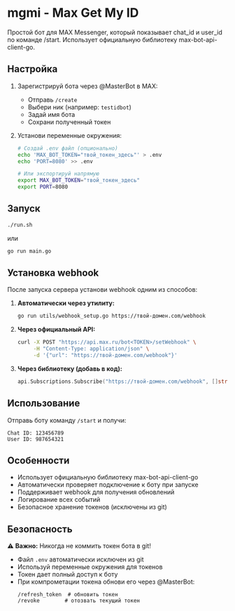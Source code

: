 # mgmi - Max Get My ID

Простой бот для MAX Messenger, который показывает chat_id и user_id по команде /start. Использует официальную библиотеку max-bot-api-client-go.

## Настройка

1. Зарегистрируй бота через @MasterBot в MAX:
   - Отправь `/create`
   - Выбери ник (например: `testidbot`)
   - Задай имя бота
   - Сохрани полученный токен

2. Установи переменные окружения:
   ```bash
   # Создай .env файл (опционально)
   echo 'MAX_BOT_TOKEN="твой_токен_здесь"' > .env
   echo 'PORT=8080' >> .env
   
   # Или экспортируй напрямую
   export MAX_BOT_TOKEN="твой_токен_здесь"
   export PORT=8080
   ```

## Запуск

```bash
./run.sh
```

или

```bash
go run main.go
```

## Установка webhook

После запуска сервера установи webhook одним из способов:

1. **Автоматически через утилиту:**
   ```bash
   go run utils/webhook_setup.go https://твой-домен.com/webhook
   ```

2. **Через официальный API:**
   ```bash
   curl -X POST "https://api.max.ru/bot<TOKEN>/setWebhook" \
        -H "Content-Type: application/json" \
        -d '{"url": "https://твой-домен.com/webhook"}'
   ```

3. **Через библиотеку (добавь в код):**
   ```go
   api.Subscriptions.Subscribe("https://твой-домен.com/webhook", []string{})
   ```

## Использование

Отправь боту команду `/start` и получи:
```
Chat ID: 123456789
User ID: 987654321
```

## Особенности

- Использует официальную библиотеку max-bot-api-client-go
- Автоматически проверяет подключение к боту при запуске
- Поддерживает webhook для получения обновлений
- Логирование всех событий
- Безопасное хранение токенов (исключены из git)

## Безопасность

⚠️ **Важно:** Никогда не коммить токен бота в git!

- Файл `.env` автоматически исключен из git
- Используй переменные окружения для токенов
- Токен дает полный доступ к боту
- При компрометации токена обнови его через @MasterBot:
  ```
  /refresh_token  # обновить токен
  /revoke        # отозвать текущий токен
  ``` 